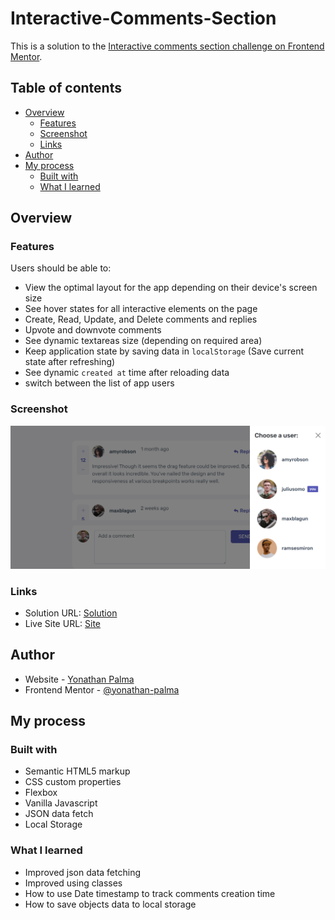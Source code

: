 # Interactive-Comments-Section

This is a solution to the [Interactive comments section challenge on Frontend Mentor](https://www.frontendmentor.io/challenges/interactive-comments-section-iG1RugEG9).

## Table of contents

- [Overview](#overview)
  - [Features](#Features)
  - [Screenshot](#screenshot)
  - [Links](#links)
- [Author](#author)
- [My process](#my-process)
  - [Built with](#built-with)
  - [What I learned](#what-i-learned)

## Overview

### Features

Users should be able to:

- View the optimal layout for the app depending on their device's screen size
- See hover states for all interactive elements on the page
- Create, Read, Update, and Delete comments and replies
- Upvote and downvote comments
- See dynamic textareas size (depending on required area)
- Keep application state by saving data in `localStorage` (Save current state after refreshing)
- See dynamic `created at` time after reloading data
- switch between the list of app users

### Screenshot

![](./images/yonathan-palma.github.io_interactive-comments-section-main_.png)

### Links

- Solution URL: [Solution](https://yonathan-palma.github.io/interactive-comments-section-main/)
- Live Site URL: [Site](https://github.com/yonathan-palma/interactive-comments-section-main)

## Author

- Website - [Yonathan Palma](https://github.com/yonathan-palma)
- Frontend Mentor - [@yonathan-palma](https://www.frontendmentor.io/profile/yonathan-palma)

## My process

### Built with

- Semantic HTML5 markup
- CSS custom properties
- Flexbox
- Vanilla Javascript
- JSON data fetch
- Local Storage

### What I learned

- Improved json data fetching
- Improved using classes
- How to use Date timestamp to track comments creation time
- How to save objects data to local storage